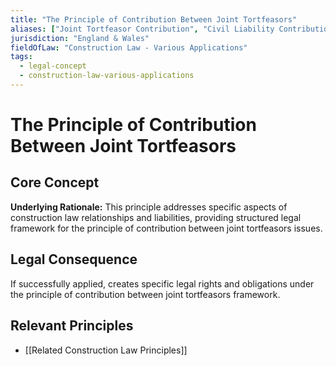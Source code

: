 ```yaml
---
title: "The Principle of Contribution Between Joint Tortfeasors"
aliases: ["Joint Tortfeasor Contribution", "Civil Liability Contribution", "Proportionate Contribution"]
jurisdiction: "England & Wales"
fieldOfLaw: "Construction Law - Various Applications"
tags:
  - legal-concept
  - construction-law-various-applications
---
```


# The Principle of Contribution Between Joint Tortfeasors

## Core Concept

**Underlying Rationale:** This principle addresses specific aspects of construction law relationships and liabilities, providing structured legal framework for the principle of contribution between joint tortfeasors issues.

## Legal Consequence

If successfully applied, creates specific legal rights and obligations under the principle of contribution between joint tortfeasors framework.

## Relevant Principles

* [[Related Construction Law Principles]]

